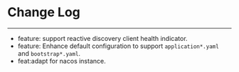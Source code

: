 # Change Log
---

- feature: support reactive discovery client health indicator.
- feature: Enhance default configuration to support `application*.yaml` and `bootstrap*.yaml`.
- feat:adapt for nacos instance.
